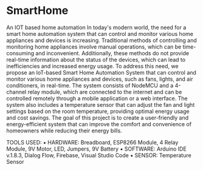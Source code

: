 # SmartHome
An IOT based home automation
In today's modern world, the need for a smart home automation system that can
control and monitor various home appliances and devices is increasing. Traditional methods
of controlling and monitoring home appliances involve manual operations, which can be
time-consuming and inconvenient. Additionally, these methods do not provide real-time
information about the status of the devices, which can lead to inefficiencies and increased
energy usage. To address this need, we propose an IoT-based Smart Home Automation
System that can control and monitor various home appliances and devices, such as fans,
lights, and air conditioners, in real-time.
The system consists of NodeMCU and a 4-channel relay module, which are connected
to the internet and can be controlled remotely through a mobile application or a web
interface. The system also includes a temperature sensor that can adjust the fan and light
settings based on the room temperature, providing optimal energy usage and cost savings.
The goal of this project is to create a user-friendly and energy-efficient system that can
improve the comfort and convenience of homeowners while reducing their energy bills.

TOOLS USED:
▪ HARDWARE: Breadboard, ESP8266 Module, 4 Relay Module, 9V Motor, LED,
Jumpers, 9V Battery
▪ SOFTWARE: Arduino IDE v.1.8.3, Dialog Flow, Firebase, Visual Studio Code
▪ SENSOR: Temperature Sensor
